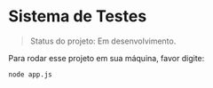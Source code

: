 <h1>Sistema de Testes</h1>

> Status do projeto: Em desenvolvimento.

Para rodar esse projeto em sua máquina, favor digite:

```
node app.js
```
